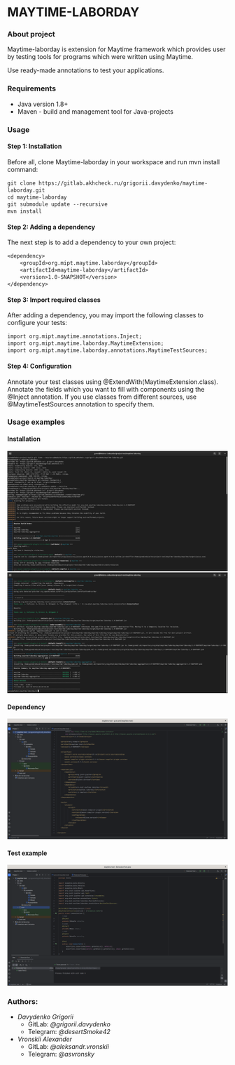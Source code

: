 # MAYTIME-LABORDAY
### About project

Maytime-laborday is extension for Maytime framework which provides user by testing tools for programs
which were written using Maytime.

Use ready-made annotations to test your applications.

### Requirements

- Java version 1.8+
- Maven - build and management tool for Java-projects

### Usage
#### Step 1: Installation

Before all, clone Maytime-laborday in your workspace and run mvn install command:

```
git clone https://gitlab.akhcheck.ru/grigorii.davydenko/maytime-laborday.git
cd maytime-laborday
git submodule update --recursive
mvn install
```

#### Step 2: Adding a dependency

The next step is to add a dependency to your own project:

```
<dependency>
    <groupId>org.mipt.maytime.laborday</groupId>
    <artifactId>maytime-laborday</artifactId>
    <version>1.0-SNAPSHOT</version>
</dependency>
```

#### Step 3: Import required classes

After adding a dependency, you may import the following classes to configure your tests:

```
import org.mipt.maytime.annotations.Inject;
import org.mipt.maytime.laborday.MaytimeExtension;
import org.mipt.maytime.laborday.annotations.MaytimeTestSources;
```

#### Step 4: Configuration

Annotate your test classes using @ExtendWith(MaytimeExtension.class).
Annotate the fields which you want to fill with components using the @Inject annotation.
If you use classes from different sources, use @MaytimeTestSources annotation to specify them.

### Usage examples
#### Installation

![installation](usage-examples/installation-example-1.png)  
![installation](usage-examples/installation-example-2.png)

#### Dependency

![dependency](usage-examples/dependency-example.png)

#### Test example

![test example](usage-examples/test-example.png)

### Authors:

- *Davydenko Grigorii*
  - GitLab: *@grigorii.davydenko*
  - Telegram: *@desertSmoke42*
- *Vronskii Alexander*
    - GitLab: *@aleksandr.vronskii*
    - Telegram: *@asvronsky*
